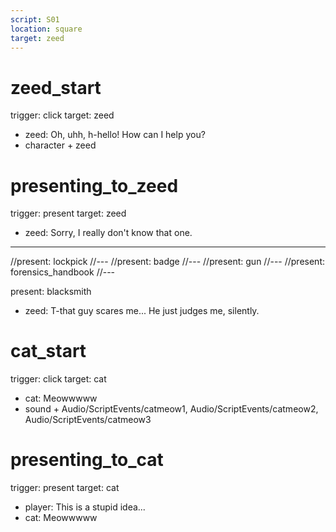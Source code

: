 ```yaml
---
script: S01
location: square
target: zeed
---
```

# zeed_start
trigger: click
target: zeed

- zeed: Oh, uhh, h-hello! How can I help you?
- character + zeed

# presenting_to_zeed
trigger: present
target: zeed
- zeed: Sorry, I really don't know that one.
---
//present: lockpick
//---
//present: badge
//---
//present: gun
//---
//present: forensics_handbook
//---

present: blacksmith
- zeed: T-that guy scares me... He just judges me, silently.

# cat_start
trigger: click
target: cat
- cat: Meowwwww
- sound + Audio/ScriptEvents/catmeow1, Audio/ScriptEvents/catmeow2, Audio/ScriptEvents/catmeow3

# presenting_to_cat
trigger: present
target: cat
- player: This is a stupid idea...
- cat: Meowwwww
